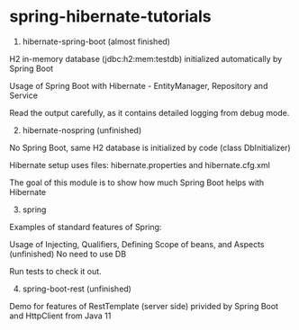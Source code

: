 # spring-hibernate-tutorials

1. hibernate-spring-boot (almost finished)

H2 in-memory database (jdbc:h2:mem:testdb) initialized automatically by Spring Boot

Usage of Spring Boot with Hibernate - EntityManager, Repository and Service

Read the output carefully, as it contains detailed logging from debug mode.

2. hibernate-nospring (unfinished)

No Spring Boot, same H2 database is initialized by code (class DbInitializer)

Hibernate setup uses files: hibernate.properties and hibernate.cfg.xml

The goal of this module is to show how much Spring Boot helps with Hibernate

3. spring

Examples of standard features of Spring:

Usage of Injecting, Qualifiers, Defining Scope of beans, and Aspects (unfinished)
No need to use DB

Run tests to check it out.

4. spring-boot-rest (unfinished)

Demo for features of RestTemplate (server side) privided by Spring Boot and HttpClient from Java 11
